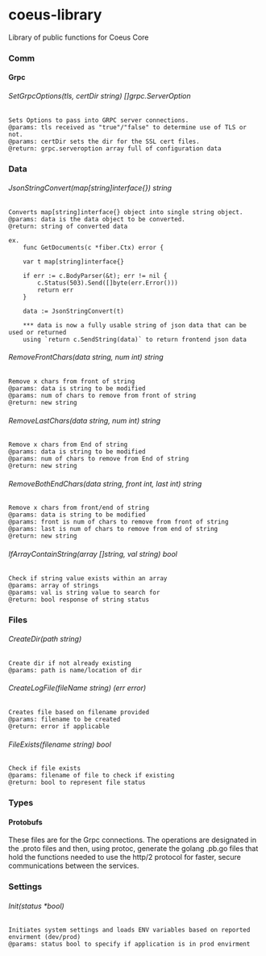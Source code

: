 # coeus-library
Library of public functions for Coeus Core


### Comm
#### Grpc
###### SetGrpcOptions(tls, certDir string) []grpc.ServerOption
	Sets Options to pass into GRPC server connections.
	@params: tls received as "true"/"false" to determine use of TLS or not.
	@params: certDir sets the dir for the SSL cert files.
	@return: grpc.serveroption array full of configuration data

### Data
###### JsonStringConvert(map[string]interface{}) string
	Converts map[string]interface{} object into single string object.
	@params: data is the data object to be converted.
	@return: string of converted data

	ex.
		func GetDocuments(c *fiber.Ctx) error {

		var t map[string]interface{}
			
		if err := c.BodyParser(&t); err != nil {
			c.Status(503).Send([]byte(err.Error()))
			return err
		}

		data := JsonStringConvert(t)

		*** data is now a fully usable string of json data that can be used or returned 
		using `return c.SendString(data)` to return frontend json data

###### RemoveFrontChars(data string, num int) string
	Remove x chars from front of string
	@params: data is string to be modified
	@params: num of chars to remove from front of string
	@return: new string


###### RemoveLastChars(data string, num int) string
	Remove x chars from End of string
	@params: data is string to be modified
	@params: num of chars to remove from End of string
	@return: new string

###### RemoveBothEndChars(data string, front int, last int) string
	Remove x chars from front/end of string
	@params: data is string to be modified
	@params: front is num of chars to remove from front of string
	@params: last is num of chars to remove from end of string
	@return: new string

###### IfArrayContainString(array []string, val string) bool
	Check if string value exists within an array
	@params: array of strings
	@params: val is string value to search for
	@return: bool response of string status

### Files

###### CreateDir(path string)
	Create dir if not already existing
	@params: path is name/location of dir

###### CreateLogFile(fileName string) (err error)
	Creates file based on filename provided
	@params: filename to be created
	@return: error if applicable

###### FileExists(filename string) bool
	Check if file exists
	@params: filename of file to check if existing
	@return: bool to represent file status


### Types
#### Protobufs
 These files are for the Grpc connections. The operations are designated in the .proto files
 and then, using protoc, generate the golang .pb.go files that hold the functions needed
 to use the http/2 protocol for faster, secure communications between the services.

### Settings

###### Init(status *bool)
	Initiates system settings and loads ENV variables based on reported envirment (dev/prod)
	@params: status bool to specify if application is in prod envirment
